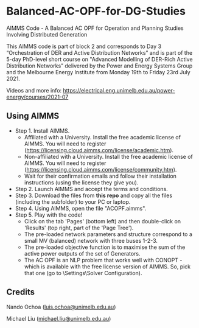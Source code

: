 # Balanced-AC-OPF-for-DG-Studies
AIMMS Code - A Balanced AC OPF for Operation and Planning Studies Involving Distributed Generation

This AIMMS code is part of block 2 and corresponds to Day 3 “Orchestration of DER and Active Distribution Networks” and is part of the 5-day PhD-level short course on "Advanced Modelling of DER-Rich Active Distribution Networks” delivered by the Power and Energy Systems Group and the Melbourne Energy Institute from Monday 19th to Friday 23rd July 2021.

Videos and more info: https://electrical.eng.unimelb.edu.au/power-energy/courses/2021-07

## Using AIMMS

* Step 1. Install AIMMS.
  * Affiliated with a University. Install the free academic license of AIMMS. You will need to register (https://licensing.cloud.aimms.com/license/academic.htm).
  * Non-affiliated with a University. Install the free academic license of AIMMS. You will need to register (https://licensing.cloud.aimms.com/license/community.htm).
  * Wait for their confirmation emails and follow their installation instructions (using the license they give you).
* Step 2. Launch AIMMS and accept the terms and conditions.
* Step 3. Download the files from **this repo** and copy all the files (including the subfolder) to your PC or laptop.
* Step 4. Using AIMMS, open the file "ACOPF.aimms".
* Step 5. Play with the code!
  * Click on the tab 'Pages' (bottom left) and then double-click on 'Results' (top right, part of the 'Page Tree').
  * The pre-loaded network parameters and structure correspond to a small MV (balanced) network with three buses 1-2-3.
  * The pre-loaded objective function is to maximise the sum of the active power outputs of the set of Generators.
  * The AC OPF is an NLP problem that works well with CONOPT - which is available with the free license version of AIMMS. So, pick that one (go to \Settings\Solver Configuration).

## Credits

Nando Ochoa (luis.ochoa@unimelb.edu.au)

Michael Liu (michael.liu@unimelb.edu.au)
